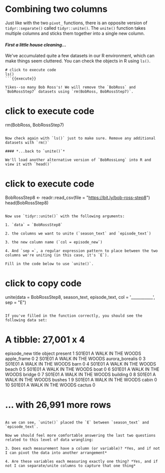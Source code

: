 # Combining two columns 

Just like with the two `pivot_` functions, there is an opposite version of `tidyr::separate()` called `tidyr::unite()`. The `unite()` function takes multiple columns and sticks them together into a single new column. 

#### *First a little house cleaning...*

We've accumulated quite a few datasets in our R environment, which can make things seem cluttered. You can check the objects in R using `ls()`. 

```
# click to execute code
ls()
```{{execute}}

Yikes--so many Bob Ross's! We will remove the `BobRoss` and `BobRossStep7` datasets using `rm(BobRoss, BobRossStep7)`.

```
# click to execute code
rm(BobRoss, BobRossStep7)
```{{execute}}

Now check again with `ls()` just to make sure. Remove any additional datasets with `rm()`

#### *...back to `unite()`*

We'll load another alternative version of `BobRossLong` into R and view it with `head()` 

```
# click to execute code
BobRossStep8 <- readr::read_csv(file = "https://bit.ly/bob-ross-step8")
head(BobRossStep8)
```{{execute}}

Now use `tidyr::unite()` with the following arguments:

1. `data` = `BobRossStep8`

2. the columns we want to unite (`season_text` and `episode_text`) 

3. the new column name (`col = episode_new`) 

4. And `sep =`, a regular expression pattern to place between the two columns we're uniting (in this case, it's `E`). 

Fill in the code below to use `unite()`.

```
# click to copy code
unite(data = BobRossStep8, season_text, episode_text, col = '___________', sep = "E")
```{{copy}}

If you've filled in the function correctly, you should see the following data set:

```
# A tibble: 27,001 x 4
   episode_new title               object          present
   <chr>       <chr>               <chr>             <dbl>
 1 S01E01      A WALK IN THE WOODS apple_frame           0
 2 S01E01      A WALK IN THE WOODS aurora_borealis       0
 3 S01E01      A WALK IN THE WOODS barn                  0
 4 S01E01      A WALK IN THE WOODS beach                 0
 5 S01E01      A WALK IN THE WOODS boat                  0
 6 S01E01      A WALK IN THE WOODS bridge                0
 7 S01E01      A WALK IN THE WOODS building              0
 8 S01E01      A WALK IN THE WOODS bushes                1
 9 S01E01      A WALK IN THE WOODS cabin                 0
10 S01E01      A WALK IN THE WOODS cactus                0
# … with 26,991 more rows
```

As we can see, `unite()` placed the `E` between `season_text` and `episode_text`. 

Now we should feel more comfortable answering the last two questions related to this level of data wrangling:

3. Does each measurement have a column (or variable)? *Yes, and if not I can pivot the data into another arrangement* 

4. Are these variables each measuring exactly one thing? *Yes, and if not I can separate/unite columns to capture that one thing* 
